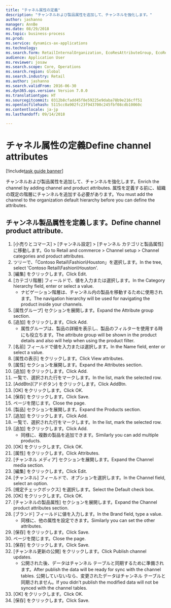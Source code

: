```yaml
--- 
title: "チャネル属性の定義"
description: "チャンネルおよび製品属性を追加して、チャンネルを強化します。"
author: jashanno
manager: AnnBe
ms.date: 08/29/2018
ms.topic: business-process
ms.prod: 
ms.service: dynamics-ax-applications
ms.technology: 
ms.search.form: RetailInternalOrganization, EcoResAttributeGroup, EcoResAttributeGroupAttribute, RetailAddChannelItems, RetailCatalogProductAttributeValue, RetailMedia
audience: Application User
ms.reviewer: josaw
ms.search.scope: Core, Operations
ms.search.region: Global
ms.search.industry: Retail
ms.author: jashanno
ms.search.validFrom: 2016-06-30
ms.dyn365.ops.version: Version 7.0.0
ms.translationtype: HT
ms.sourcegitcommit: 0312b8cfadd45f8e59225e9daba78b9e216cff51
ms.openlocfilehash: 5115cc0a902fc23f943700c245fbf08cdb10060c
ms.contentlocale: ja-jp
ms.lasthandoff: 09/14/2018

---
```

# <a name="define-channel-attributes"></a><span data-ttu-id="a4907-103">チャネル属性の定義</span><span class="sxs-lookup"><span data-stu-id="a4907-103">Define channel attributes</span></span>

[!include[task guide banner](../includes/task-guide-banner.md)]

<span data-ttu-id="a4907-104">チャンネルおよび製品属性を追加して、チャンネルを強化します。</span><span class="sxs-lookup"><span data-stu-id="a4907-104">Enrich the channel by adding channel and product attributes.</span></span> <span data-ttu-id="a4907-105">属性を定義する前に、組織の既定の階層にチャンネルを追加する必要があります。</span><span class="sxs-lookup"><span data-stu-id="a4907-105">You must add the channel to the organization default hierarchy before you can define the attributes.</span></span>


## <a name="define-channel-product-attribute"></a><span data-ttu-id="a4907-106">チャンネル製品属性を定義します。</span><span class="sxs-lookup"><span data-stu-id="a4907-106">Define channel product attribute.</span></span>
1. <span data-ttu-id="a4907-107">[小売りとコマース] > [チャンネル設定] > [チャンネル カテゴリと製品属性] に移動します。</span><span class="sxs-lookup"><span data-stu-id="a4907-107">Go to Retail and commerce > Channel setup > Channel categories and product attributes.</span></span>
2. <span data-ttu-id="a4907-108">ツリーで、「Contoso Retail\Fashion\Houston」を選択します。</span><span class="sxs-lookup"><span data-stu-id="a4907-108">In the tree, select 'Contoso Retail\Fashion\Houston'.</span></span>
3. <span data-ttu-id="a4907-109">[編集] をクリックします。</span><span class="sxs-lookup"><span data-stu-id="a4907-109">Click Edit.</span></span>
4. <span data-ttu-id="a4907-110">[カテゴリ階層] フィールドで、値を入力または選択します。</span><span class="sxs-lookup"><span data-stu-id="a4907-110">In the Category hierarchy field, enter or select a value.</span></span>
    * <span data-ttu-id="a4907-111">ナビゲーション階層は、チャンネル内の製品を移動するために使用されます。</span><span class="sxs-lookup"><span data-stu-id="a4907-111">The navigation hierarchy will be used for navigating the product inside your channels.</span></span>  
5. <span data-ttu-id="a4907-112">[属性グループ] セクションを展開します。</span><span class="sxs-lookup"><span data-stu-id="a4907-112">Expand the Attribute group section.</span></span>
6. <span data-ttu-id="a4907-113">[追加] をクリックします。</span><span class="sxs-lookup"><span data-stu-id="a4907-113">Click Add.</span></span>
    * <span data-ttu-id="a4907-114">属性グループは、製品の詳細を表示し、製品のフィルターを使用する時にも役立ちます。</span><span class="sxs-lookup"><span data-stu-id="a4907-114">The attribute group will be shown in the product details and also will help when using the product filter.</span></span>  
7. <span data-ttu-id="a4907-115">[名前] フィールドで値を入力または選択します。</span><span class="sxs-lookup"><span data-stu-id="a4907-115">In the Name field, enter or select a value.</span></span>
8. <span data-ttu-id="a4907-116">[属性の表示] をクリックします。</span><span class="sxs-lookup"><span data-stu-id="a4907-116">Click View attributes.</span></span>
9. <span data-ttu-id="a4907-117">[属性] セクションを展開します。</span><span class="sxs-lookup"><span data-stu-id="a4907-117">Expand the Attributes section.</span></span>
10. <span data-ttu-id="a4907-118">[追加] をクリックします。</span><span class="sxs-lookup"><span data-stu-id="a4907-118">Click Add.</span></span>
11. <span data-ttu-id="a4907-119">一覧で、選択された行をマークします。</span><span class="sxs-lookup"><span data-stu-id="a4907-119">In the list, mark the selected row.</span></span>
12. <span data-ttu-id="a4907-120">\[AddBtn\](アドボタン) をクリックします。</span><span class="sxs-lookup"><span data-stu-id="a4907-120">Click AddBtn.</span></span>
13. <span data-ttu-id="a4907-121">[OK] をクリックします。</span><span class="sxs-lookup"><span data-stu-id="a4907-121">Click OK.</span></span>
14. <span data-ttu-id="a4907-122">[保存] をクリックします。</span><span class="sxs-lookup"><span data-stu-id="a4907-122">Click Save.</span></span>
15. <span data-ttu-id="a4907-123">ページを閉じます。</span><span class="sxs-lookup"><span data-stu-id="a4907-123">Close the page.</span></span>
16. <span data-ttu-id="a4907-124">[製品] セクションを展開します。</span><span class="sxs-lookup"><span data-stu-id="a4907-124">Expand the Products section.</span></span>
17. <span data-ttu-id="a4907-125">[追加] をクリックします。</span><span class="sxs-lookup"><span data-stu-id="a4907-125">Click Add.</span></span>
18. <span data-ttu-id="a4907-126">一覧で、選択された行をマークします。</span><span class="sxs-lookup"><span data-stu-id="a4907-126">In the list, mark the selected row.</span></span>
19. <span data-ttu-id="a4907-127">[追加] をクリックします。</span><span class="sxs-lookup"><span data-stu-id="a4907-127">Click Add.</span></span>
    * <span data-ttu-id="a4907-128">同様に、複数の製品を追加できます。</span><span class="sxs-lookup"><span data-stu-id="a4907-128">Similarly you can add multiple products.</span></span>  
20. <span data-ttu-id="a4907-129">[OK] をクリックします。</span><span class="sxs-lookup"><span data-stu-id="a4907-129">Click OK.</span></span>
21. <span data-ttu-id="a4907-130">[属性] をクリックします。</span><span class="sxs-lookup"><span data-stu-id="a4907-130">Click Attributes.</span></span>
22. <span data-ttu-id="a4907-131">[チャンネル メディア] セクションを展開します。</span><span class="sxs-lookup"><span data-stu-id="a4907-131">Expand the Channel media section.</span></span>
23. <span data-ttu-id="a4907-132">[編集] をクリックします。</span><span class="sxs-lookup"><span data-stu-id="a4907-132">Click Edit.</span></span>
24. <span data-ttu-id="a4907-133">[チャンネル] フィールドで、オプションを選択します。</span><span class="sxs-lookup"><span data-stu-id="a4907-133">In the Channel field, select an option.</span></span>
25. <span data-ttu-id="a4907-134">[規定チェックボックス] を選択します。</span><span class="sxs-lookup"><span data-stu-id="a4907-134">Select the Default check box.</span></span>
26. <span data-ttu-id="a4907-135">[OK] をクリックします。</span><span class="sxs-lookup"><span data-stu-id="a4907-135">Click OK.</span></span>
27. <span data-ttu-id="a4907-136">[チャンネルの製品属性] セクションを展開します。</span><span class="sxs-lookup"><span data-stu-id="a4907-136">Expand the Channel product attributes section.</span></span>
28. <span data-ttu-id="a4907-137">[ブランド] フィールドに値を入力します。</span><span class="sxs-lookup"><span data-stu-id="a4907-137">In the Brand field, type a value.</span></span>
    * <span data-ttu-id="a4907-138">同様に、他の属性を設定できます。</span><span class="sxs-lookup"><span data-stu-id="a4907-138">Similarly you can set the other attributes.</span></span>  
29. <span data-ttu-id="a4907-139">[保存] をクリックします。</span><span class="sxs-lookup"><span data-stu-id="a4907-139">Click Save.</span></span>
30. <span data-ttu-id="a4907-140">ページを閉じます。</span><span class="sxs-lookup"><span data-stu-id="a4907-140">Close the page.</span></span>
31. <span data-ttu-id="a4907-141">[保存] をクリックします。</span><span class="sxs-lookup"><span data-stu-id="a4907-141">Click Save.</span></span>
32. <span data-ttu-id="a4907-142">[チャンネル更新の公開] をクリックします。</span><span class="sxs-lookup"><span data-stu-id="a4907-142">Click Publish channel updates.</span></span>
    * <span data-ttu-id="a4907-143">公開された後、データはチャンネル テーブルと同期するために準備されます。</span><span class="sxs-lookup"><span data-stu-id="a4907-143">After publish the data will be ready for sync with the channel tables.</span></span> <span data-ttu-id="a4907-144">公開していないなら、変更されたデータはチャンネル テーブルと同期されません。</span><span class="sxs-lookup"><span data-stu-id="a4907-144">If you didn't publish the modified data will not be synced with the channel tables.</span></span>  
33. <span data-ttu-id="a4907-145">[OK] をクリックします。</span><span class="sxs-lookup"><span data-stu-id="a4907-145">Click OK.</span></span>
34. <span data-ttu-id="a4907-146">[保存] をクリックします。</span><span class="sxs-lookup"><span data-stu-id="a4907-146">Click Save.</span></span>


